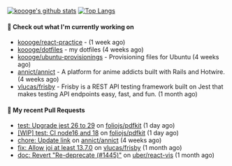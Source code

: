 [![koooge's github stats](https://github-readme-stats.vercel.app/api?username=koooge&count_private=true&show_icons=true)](https://github.com/anuraghazra/github-readme-stats)
[![Top Langs](https://github-readme-stats.vercel.app/api/top-langs/?username=koooge&langs_count=5)](https://github.com/anuraghazra/github-readme-stats)

#### 👷 Check out what I'm currently working on

- [koooge/react-practice](https://github.com/koooge/react-practice) -  (1 week ago)
- [koooge/dotfiles](https://github.com/koooge/dotfiles) - my dotfiles (4 weeks ago)
- [koooge/ubuntu-provisionings](https://github.com/koooge/ubuntu-provisionings) - Provisioning files for Ubuntu (4 weeks ago)
- [annict/annict](https://github.com/annict/annict) - A platform for anime addicts built with Rails and Hotwire. (4 weeks ago)
- [vlucas/frisby](https://github.com/vlucas/frisby) - Frisby is a REST API testing framework built on Jest that makes testing API endpoints easy, fast, and fun. (1 month ago)

#### 🔨 My recent Pull Requests

- [test: Upgrade jest 26 to 29](https://github.com/foliojs/pdfkit/pull/1427) on [foliojs/pdfkit](https://github.com/foliojs/pdfkit) (1 day ago)
- [[WIP] test: CI node16 and 18](https://github.com/foliojs/pdfkit/pull/1426) on [foliojs/pdfkit](https://github.com/foliojs/pdfkit) (1 day ago)
- [chore: Update link](https://github.com/annict/annict/pull/3897) on [annict/annict](https://github.com/annict/annict) (4 weeks ago)
- [fix: Allow joi at least 13.7.0](https://github.com/vlucas/frisby/pull/587) on [vlucas/frisby](https://github.com/vlucas/frisby) (1 month ago)
- [doc: Revert &#34;Re-deprecate (#1445)&#34;](https://github.com/uber/react-vis/pull/1471) on [uber/react-vis](https://github.com/uber/react-vis) (1 month ago)
